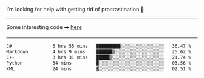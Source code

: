 I’m looking for help with getting rid of procrastination 🤔

-----

Some interesting code :arrow_right: [here](https://github.com/zhen8838/playground)

-----

<!--START_SECTION:waka-->

```txt
C#               5 hrs 55 mins   █████████░░░░░░░░░░░░░░░░   36.47 %
Markdown         4 hrs 9 mins    ██████▒░░░░░░░░░░░░░░░░░░   25.62 %
C++              3 hrs 31 mins   █████▒░░░░░░░░░░░░░░░░░░░   21.74 %
Python           34 mins         █░░░░░░░░░░░░░░░░░░░░░░░░   03.56 %
XML              24 mins         ▓░░░░░░░░░░░░░░░░░░░░░░░░   02.51 %
```

<!--END_SECTION:waka-->

<!--
**zhen8838/zhen8838** is a ✨ _special_ ✨ repository because its `README.md` (this file) appears on your GitHub profile.

Here are some ideas to get you started:

- 🔭 I’m currently working on ...
- 🌱 I’m currently learning ...
- 👯 I’m looking to collaborate on ...
 ...
- 💬 Ask me about ...
- 📫 How to reach me: ...
- 😄 Pronouns: ...
- ⚡ Fun fact: ...
-->
